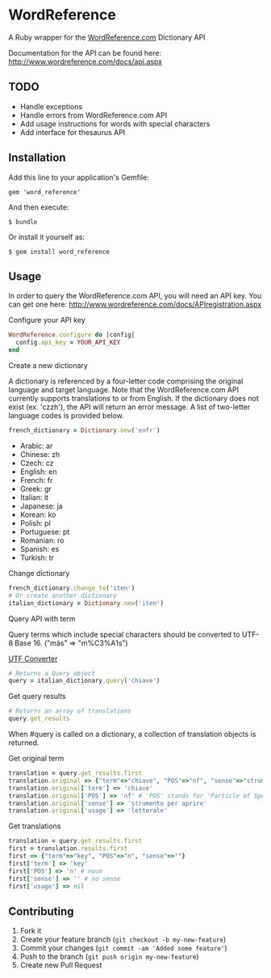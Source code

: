 # WordReference

A Ruby wrapper for the [WordReference.com](http://www.wordreference.com) Dictionary API

Documentation for the API can be found here: http://www.wordreference.com/docs/api.aspx 

## TODO

- Handle exceptions
- Handle errors from WordReference.com API
- Add usage instructions for words with special characters
- Add interface for thesaurus API

## Installation

Add this line to your application's Gemfile:

    gem 'word_reference'

And then execute:

    $ bundle

Or install it yourself as:

    $ gem install word_reference

## Usage

In order to query the WordReference.com API, you will need an API key. You can get one here: http://www.wordreference.com/docs/APIregistration.aspx

Configure your API key

```ruby
WordReference.configure do |config|
  config.api_key = YOUR_API_KEY
end
```

Create a new dictionary

A dictionary is referenced by a four-letter code comprising the original language and target language. Note that the WordReference.com API currently supports translations to or from English. If the dictionary does not exist (ex. 'czzh'), the API will return an error message. A list of two-letter language codes is provided below.

```ruby
french_dictionary = Dictionary.new('enfr')
```

- Arabic:     ar
- Chinese:    zh
- Czech:      cz
- English:    en
- French:     fr
- Greek:      gr
- Italian:    it
- Japanese:   ja
- Korean:     ko
- Polish:     pl
- Portuguese: pt
- Romanian:   ro
- Spanish:    es
- Turkish:    tr

Change dictionary

```ruby
french_dictionary.change_to('iten')
# Or create another dictionary
italian_dictionary = Dictionary.new('iten')
```

Query API with term

Query terms which include special characters should be converted to UTF-8 Base 16. ("más" => "m%C3%A1s")

[UTF Converter](http://macchiato.com/unicode/convert.html)

```ruby
# Returns a Query object
query = italian_dictionary.query('chiave')
```

Get query results

```ruby
# Returns an array of translations
query.get_results
```

When #query is called on a dictionary, a collection of translation objects is returned.

Get original term

```ruby
translation = query.get_results.first
translation.original => {"term"=>"chiave", "POS"=>"nf", "sense"=>"strumento per aprire", "usage"=>"letterale"}
translation.original['term'] => 'chiave'
translation.original['POS'] => 'nf' # 'POS' stands for 'Particle of Speech'
translation.original['sense'] => 'strumento per aprire'
translation.original['usage'] => 'letterale'
```

Get translations

```ruby
translation = query.get_results.first
first = translation.results.first
first => {"term"=>"key", "POS"=>"n", "sense"=>""}
first['term'] => 'key'
first['POS'] => 'n' # noun
first['sense'] => '' # no sense
first['usage'] => nil
```

## Contributing

1. Fork it
2. Create your feature branch (`git checkout -b my-new-feature`)
3. Commit your changes (`git commit -am 'Added some feature'`)
4. Push to the branch (`git push origin my-new-feature`)
5. Create new Pull Request
